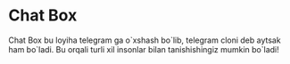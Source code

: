 # Chat Box
<p>Chat Box bu loyiha telegram ga o`xshash bo`lib, telegram cloni deb aytsak ham bo`ladi. Bu orqali turli xil insonlar bilan tanishishingiz mumkin bo`ladi!</p>

